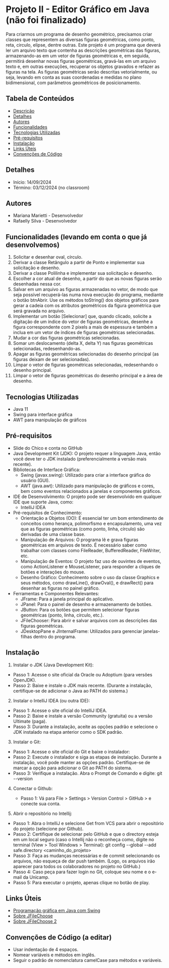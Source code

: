 # Projeto II - Editor Gráfico em Java (não foi finalizado)

Para criarmos um programa de desenho geométrico, precisamos criar classes que representem
as diversas figuras geométricas, como ponto, reta, circulo, elipse, dentre outras.
Este projeto é um programa que deverá ler um arquivo texto que contenha as descrições geométricas das figuras,
armazenando-as em um vetor de figuras geométricas e, em seguida, permitirá desenhar novas
figuras geométricas, gravá-las em um arquivo texto e, em outras execuções, recuperar os objetos
gravados e refazer as figuras na tela.
As figuras geométricas serão descritas vetorialmente, ou seja, levando em conta as suas
coordenadas e medidas no plano bidimensional, com parâmetros geométricos de posicionamento.

## Tabela de Conteúdos

- [Descrição](#descrição)
- [Detalhes](#detalhes)
- [Autores](#autores)
- [Funcionalidades](#funcionalidades-levando-em-conta-o-que-já-desenvolvemos)
- [Tecnologias Utilizadas](#tecnologias-utilizadas)
- [Pré-requisitos](#pré-requisitos)
- [Instalação](#instalação)
- [Links Úteis](#links-úteis)
- [Convenções de Código](#convenções-de-código)

## Detalhes

- Início: 14/09/2024
- Término: 03/12/2024 (no classroom)
  
## Autores

- Mariana Marietti - Desenvolvedor
- Rafaelly Silva - Desenvolvedor

## Funcionalidades (levando em conta o que já desenvolvemos)

1. Solicitar e desenhar oval, círculo.
2. Derivar a classe Retângulo a partir de Ponto e implementar sua solicitação e desenho.
3. Derivar a classe Polilinha e implementar sua solicitação e desenho.
4. Escolher a cor atual de desenho, a partir do que as novas figuras serão desenhadas nessa cor.
5. Salvar em um arquivo as figuras armazenadas no vetor, de modo que seja possível recuperá-las numa nova execução do programa, mediante o botão btnAbrir. Use os métodos toString() dos objetos gráficos para gerar a cadeia com os atributos geométricos da figura geométrica que será gravada no arquivo.
6. Implementar um botão [Selecionar] que, quando clicado, solicite a digitação de um índice
do vetor de figuras geométricas, desenhe a figura correspondente com 2 pixels a mais de
espessura e também a inclua em um vetor de índices de figuras geométricas selecionadas.
7. Mudar a cor das figuras geométricas selecionadas.
8. Somar um deslocamento (delta X, delta Y) nas figuras geométricas selecionadas,
redesenhando-as.
9. Apagar as figuras geométricas selecionadas do desenho principal (as figuras deixam de
ser selecionadas).
10. Limpar o vetor de figuras geométricas selecionadas, redesenhando o desenho principal.
11. Limpar o vetor de figuras geométricas do desenho principal e a área de desenho.

## Tecnologias Utilizadas

- Java 11
- Swing para interface gráfica
- AWT para manipulação de gráficos

## Pré-requisitos

- Slide do Chico e conta no GitHub
- Java Development Kit (JDK): O projeto requer a linguagem Java, então você deve ter o JDK instalado (preferencialmente a versão mais recente).
- Bibliotecas de Interface Gráfica:
    - Swing (javax.swing): Utilizado para criar a interface gráfica do usuário (GUI).
    - AWT (java.awt): Utilizado para manipulação de gráficos e cores, bem como eventos relacionados a janelas e componentes gráficos.
- IDE de Desenvolvimento: O projeto pode ser desenvolvido em qualquer IDE que suporte Java, como:
    - IntelliJ IDEA
- Pré-requisitos de Conhecimento:
    - Orientação a Objetos (OO): É essencial ter um bom entendimento de conceitos como herança, polimorfismo e encapsulamento, uma vez que as figuras geométricas (como ponto, linha, círculo) são derivadas de uma classe base.
    - Manipulação de Arquivos: O programa lê e grava figuras geométricas em arquivos de texto. É necessário saber como trabalhar com classes como FileReader, BufferedReader, FileWriter, etc.
    - Manipulação de Eventos: O projeto faz uso de ouvintes de eventos, como ActionListener e MouseListener, para responder a cliques de botões e interações do mouse.
    - Desenho Gráfico: Conhecimento sobre o uso da classe Graphics e seus métodos, como drawLine(), drawOval(), e drawRect() para desenhar as figuras no painel gráfico.
- Ferramentas e Componentes Relevantes:
    - JFrame: Para a janela principal do aplicativo.
    - JPanel: Para o painel de desenho e armazenamento de botões.
    - JButton: Para os botões que permitem selecionar figuras geométricas (ponto, linha, círculo, etc.).
    - JFileChooser: Para abrir e salvar arquivos com as descrições das figuras geométricas.
    - JDesktopPane e JInternalFrame: Utilizados para gerenciar janelas-filhas dentro do programa.

## Instalação

1. Instalar o JDK (Java Development Kit):
  - Passo 1: Acesse o site oficial da Oracle ou Adoptium (para versões OpenJDK).
  - Passo 2: Baixe e instale o JDK mais recente. (Durante a instalação, certifique-se de adicionar o Java ao PATH do sistema.)

2. Instalar o IntelliJ IDEA (ou outra IDE):
  - Passo 1: Acesse o site oficial do IntelliJ IDEA.
  - Passo 2: Baixe e instale a versão Community (gratuita) ou a versão Ultimate (paga).
  - Passo 3: Durante a instalação, aceite as opções padrão e selecione o JDK instalado na etapa anterior como o SDK padrão.

3. Instalar o Git:
  - Passo 1: Acesse o site oficial do Git e baixe o instalador:
  - Passo 2: Execute o instalador e siga as etapas de instalação. Durante a instalação, você pode manter as opções padrão. Certifique-se de marcar a opção para adicionar o Git ao PATH do sistema.
  - Passo 3: Verifique a instalação.
      Abra o Prompt de Comando e digite: git --version

4. Conectar o Github:
   - Passo 1: Vá para File > Settings > Version Control > GitHub > e conecte sua conta.
    
5. Abrir o repositório no Intellij:
  - Passo 1: Abra o IntelliJ e selecione Get from VCS para abrir o repositório do projeto (selecione por Github).
  - Passo 2: Certifique de selecionar pelo GitHub e que o directory esteja em um local seguro (caso o Intellij não o reconheça como, digite no terminal (View > Tool Windows > Terminal): git config --global --add safe.directory <caminho_do_projeto>
  - Passo 3: Faça as mudanças necessárias e de commit selecionando os arquivos, não esqueça de dar push também. (Logo, os arquivos irão aparecer para todos os colaboradores no projeto no GitHub.)
  - Passo 4: Caso peça para fazer login no Git, coloque seu nome e o e-mail da Unicamp.
  - Passo 5: Para executar o projeto, apenas clique no botão de play.

## Links Úteis

- [Programação gráfica em Java com Swing](http://www.guj.com.br/java.tutorial.artigo.38.1.guj)
- [Sobre JFileChoose](http://java.sun.com/docs/books/tutorial/uiswing/components/filechooser.html)
- [Sobre JFileChoose 2](http://www.guj.com.br/posts/list/56458.java)

## Convenções de Código (a editar)
- Usar indentação de 4 espaços.
- Nomear variáveis e métodos em inglês.
- Seguir o padrão de nomenclatura camelCase para métodos e variáveis.
